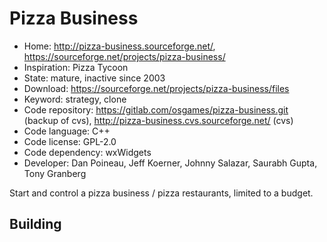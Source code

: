 # Pizza Business

- Home: http://pizza-business.sourceforge.net/, https://sourceforge.net/projects/pizza-business/
- Inspiration: Pizza Tycoon
- State: mature, inactive since 2003
- Download: https://sourceforge.net/projects/pizza-business/files
- Keyword: strategy, clone
- Code repository: https://gitlab.com/osgames/pizza-business.git (backup of cvs), http://pizza-business.cvs.sourceforge.net/ (cvs)
- Code language: C++
- Code license: GPL-2.0
- Code dependency: wxWidgets
- Developer: Dan Poineau, Jeff Koerner, Johnny Salazar, Saurabh Gupta, Tony Granberg

Start and control a pizza business / pizza restaurants, limited to a budget.

## Building
